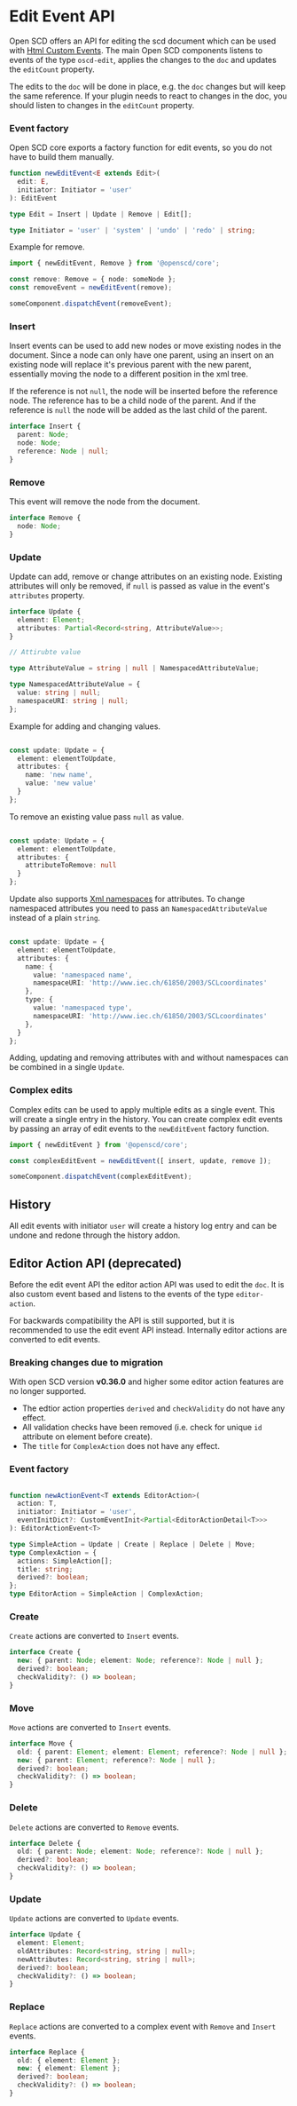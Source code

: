 # Edit Event API

Open SCD offers an API for editing the scd document which can be used with [Html Custom Events](https://developer.mozilla.org/en-US/docs/Web/API/CustomEvent/CustomEvent). The main Open SCD components listens to events of the type `oscd-edit`, applies the changes to the `doc` and updates the `editCount` property.

The edits to the `doc` will be done in place, e.g. the `doc` changes but will keep the same reference. If your plugin needs to react to changes in the doc, you should listen to changes in the `editCount` property.

### Event factory

Open SCD core exports a factory function for edit events, so you do not have to build them manually.

```ts
function newEditEvent<E extends Edit>(
  edit: E,
  initiator: Initiator = 'user'
): EditEvent

type Edit = Insert | Update | Remove | Edit[];

type Initiator = 'user' | 'system' | 'undo' | 'redo' | string;

```

Example for remove.

```ts
import { newEditEvent, Remove } from '@openscd/core';

const remove: Remove = { node: someNode };
const removeEvent = newEditEvent(remove);

someComponent.dispatchEvent(removeEvent);

```


### Insert

Insert events can be used to add new nodes or move existing nodes in the document. Since a node can only have one parent, using an insert on an existing node will replace it's previous parent with the new parent, essentially moving the node to a different position in the xml tree.

If the reference is not `null`, the node will be inserted before the reference node. The reference has to be a child node of the parent. And if the reference is `null` the node will be added as the last child of the parent.

```ts
interface Insert {
  parent: Node;
  node: Node;
  reference: Node | null;
}
```


### Remove

This event will remove the node from the document.

```ts
interface Remove {
  node: Node;
}
```


### Update

Update can add, remove or change attributes on an existing node. Existing attributes will only be removed, if `null` is passed as value in the event's `attributes` property.


```ts
interface Update {
  element: Element;
  attributes: Partial<Record<string, AttributeValue>>;
}

// Attirubte value

type AttributeValue = string | null | NamespacedAttributeValue;

type NamespacedAttributeValue = {
  value: string | null;
  namespaceURI: string | null;
};
```

Example for adding and changing values.

```ts

const update: Update = {
  element: elementToUpdate,
  attributes: {
    name: 'new name',
    value: 'new value'
  }
};

```

To remove an existing value pass `null` as value.

```ts

const update: Update = {
  element: elementToUpdate,
  attributes: {
    attributeToRemove: null
  }
};

```

Update also supports [Xml namespaces](https://developer.mozilla.org/en-US/docs/Related/IMSC/Namespaces#namespaced_attributes) for attributes. To change namespaced attributes you need to pass an `NamespacedAttributeValue` instead of a plain `string`.

```ts

const update: Update = {
  element: elementToUpdate,
  attributes: {
    name: {
      value: 'namespaced name',
      namespaceURI: 'http://www.iec.ch/61850/2003/SCLcoordinates'
    },
    type: {
      value: 'namespaced type',
      namespaceURI: 'http://www.iec.ch/61850/2003/SCLcoordinates'
    },
  }
};

```

Adding, updating and removing attributes with and without namespaces can be combined in a single `Update`.

### Complex edits

Complex edits can be used to apply multiple edits as a single event. This will create a single entry in the history. You can create complex edit events by passing an array of edit events to the `newEditEvent` factory function.

```ts
import { newEditEvent } from '@openscd/core';

const complexEditEvent = newEditEvent([ insert, update, remove ]);

someComponent.dispatchEvent(complexEditEvent);

```



## History

All edit events with initiator `user` will create a history log entry and can be undone and redone through the history addon.


## Editor Action API (deprecated)

Before the edit event API the editor action API was used to edit the `doc`. It is also custom event based and listens to the events of the type `editor-action`.

For backwards compatibility the API is still supported, but it is recommended to use the edit event API instead. Internally editor actions are converted to edit events.

### Breaking changes due to migration

With open SCD version **v0.36.0** and higher some editor action features are no longer supported. 

* The edtior action properties `derived` and `checkValidity` do not have any effect.
* All validation checks have been removed (i.e. check for unique `id` attribute on element before create).
* The `title` for `ComplexAction` does not have any effect.

### Event factory

```ts

function newActionEvent<T extends EditorAction>(
  action: T,
  initiator: Initiator = 'user',
  eventInitDict?: CustomEventInit<Partial<EditorActionDetail<T>>>
): EditorActionEvent<T>

type SimpleAction = Update | Create | Replace | Delete | Move;
type ComplexAction = {
  actions: SimpleAction[];
  title: string;
  derived?: boolean;
};
type EditorAction = SimpleAction | ComplexAction;

```


### Create

`Create` actions are converted to `Insert` events.

```ts
interface Create {
  new: { parent: Node; element: Node; reference?: Node | null };
  derived?: boolean;
  checkValidity?: () => boolean;
}
```

### Move

`Move` actions are converted to `Insert` events.

```ts
interface Move {
  old: { parent: Element; element: Element; reference?: Node | null };
  new: { parent: Element; reference?: Node | null };
  derived?: boolean;
  checkValidity?: () => boolean;
}
```


### Delete

`Delete` actions are converted to `Remove` events.

```ts
interface Delete {
  old: { parent: Node; element: Node; reference?: Node | null };
  derived?: boolean;
  checkValidity?: () => boolean;
}
```


### Update

`Update` actions are converted to `Update` events.

```ts
interface Update {
  element: Element;
  oldAttributes: Record<string, string | null>;
  newAttributes: Record<string, string | null>;
  derived?: boolean;
  checkValidity?: () => boolean;
}
```

### Replace

`Replace` actions are converted to a complex event with `Remove` and `Insert` events.

```ts
interface Replace {
  old: { element: Element };
  new: { element: Element };
  derived?: boolean;
  checkValidity?: () => boolean;
}
```
